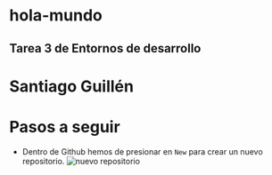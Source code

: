 # hola-mundo
## Tarea 3 de Entornos de desarrollo

# Santiago Guillén

# Pasos a seguir
- Dentro de Github hemos de presionar en `New` para crear un nuevo repositorio.
![nuevo repositorio]() 


